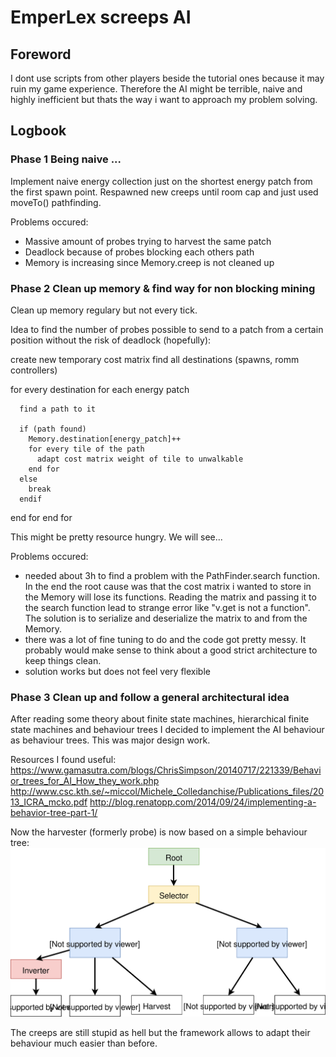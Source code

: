 # EmperLex screeps AI

## Foreword
I dont use scripts from other players beside the tutorial ones because it
may ruin my game experience. Therefore the AI might be terrible, naive
and highly inefficient but thats the way i want to approach my problem solving.

## Logbook
### Phase 1 Being naive ...
Implement naive energy collection just on the shortest energy patch from the first spawn point.
Respawned new creeps until room cap and just used moveTo() pathfinding.

Problems occured:
- Massive amount of probes trying to harvest the same patch
- Deadlock because of probes blocking each others path
- Memory is increasing since Memory.creep is not cleaned up

### Phase 2 Clean up memory & find way for non blocking mining
Clean up memory regulary but not every tick.

Idea to find the number of probes possible to send to a patch from a certain position
without the risk of deadlock (hopefully):

create new temporary cost matrix
find all destinations (spawns, romm controllers)

for every destination
  for each energy patch

      find a path to it

      if (path found)
        Memory.destination[energy_patch]++
        for every tile of the path
          adapt cost matrix weight of tile to unwalkable
        end for
      else
        break
      endif    

  end for
end for

This might be pretty resource hungry. We will see...

Problems occured:
- needed about 3h to find a problem with the PathFinder.search function. In the end the root cause was that the cost matrix i wanted to store in the Memory will lose its functions. Reading the matrix and passing it to the search function lead to strange error like "v.get is not a function". The solution is to serialize and deserialize the matrix to and from the Memory.
- there was a lot of fine tuning to do and the code got pretty messy. It probably would make sense to think about a good strict architecture to keep things clean.
- solution works but does not feel very flexible

### Phase 3 Clean up and follow a general architectural idea
After reading some theory about finite state machines, hierarchical finite state machines and behaviour trees I decided to implement the AI behaviour as behaviour trees. This was major design work.

Resources I found useful:
https://www.gamasutra.com/blogs/ChrisSimpson/20140717/221339/Behavior_trees_for_AI_How_they_work.php
http://www.csc.kth.se/~miccol/Michele_Colledanchise/Publications_files/2013_ICRA_mcko.pdf
http://blog.renatopp.com/2014/09/24/implementing-a-behavior-tree-part-1/

Now the harvester (formerly probe) is now based on a simple behaviour tree:
![alt text](harvester_bt.svg "Behaviour tree for the harvester")

The creeps are still stupid as hell but the framework allows to adapt their behaviour much easier than before.
